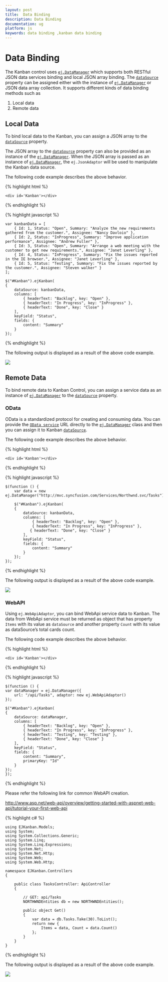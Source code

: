 ```yaml
---
layout: post
title:  Data Binding 
description: Data Binding 
documentation: ug
platform: js
keywords: data binding ,kanban data binding
---
```


# Data Binding  

The Kanban control uses [`ej.DataManager`](https://help.syncfusion.com/js/datamanager/overview) which supports both RESTful JSON data services binding and local JSON array binding. The [`dataSource`](https://help.syncfusion.com/api/js/ejkanban#members:datasource) property can be assigned either with the instance of [`ej.DataManager`](https://help.syncfusion.com/js/datamanager/overview) or JSON data array collection. It supports different kinds of data binding methods such as

1.	Local data
2.	Remote data

## Local Data

To bind local data to the Kanban, you can assign a JSON array to the [`dataSource`](https://help.syncfusion.com/api/js/ejkanban#members:datasource) property.

The JSON array to the [`dataSource`](https://help.syncfusion.com/api/js/ejkanban#members:datasource) property can also be provided as an instance of the [`ej.DataManager`](https://help.syncfusion.com/js/datamanager/overview). When the JSON array is passed as an instance of [`ej.DataManager`](https://help.syncfusion.com/js/datamanager/overview), the `ej.JsonAdaptor` will be used to manipulate the Kanban data source.

The following code example describes the above behavior.


{% highlight html %}

    <div id='Kanban'></div> 

{% endhighlight %}

{% highlight javascript %}

    var kanbanData = [
        { Id: 1, Status: "Open", Summary: "Analyze the new requirements gathered from the customer.", Assignee: "Nancy Davloio" },
        { Id: 2, Status: "InProgress", Summary: "Improve application performance", Assignee: "Andrew Fuller" },
        { Id: 3, Status: "Open", Summary: "Arrange a web meeting with the customer to get new requirements.", Assignee: "Janet Leverling" },
        { Id: 4, Status: "InProgress", Summary: "Fix the issues reported in the IE browser.", Assignee: "Janet Leverling" },
        { Id: 5, Status: "Testing", Summary: "Fix the issues reported by the customer.", Assignee: "Steven walker" }
    ];

    $("#Kanban").ejKanban(
    {
        dataSource: kanbanData,
        columns: [
            { headerText: "Backlog", key: "Open" },
            { headerText: "In Progress", key: "InProgress" },
            { headerText: "Done", key: "Close" }
        ],
        keyField: "Status",
        fields: {
            content: "Summary"
        }
    });


{% endhighlight %}

The following output is displayed as a result of the above code example.

![](Data_Binding_images/Data_Bind_img1.png)

## Remote Data

To bind remote data to Kanban Control, you can assign a service data as an instance of [`ej.DataManager`](https://help.syncfusion.com/js/datamanager/overview) to the [`dataSource`](https://help.syncfusion.com/api/js/ejkanban#members:datasource) property.

### OData

OData is a standardized protocol for creating and consuming data. You can provide the [`OData service`](http://www.odata.org/) URL directly to the [`ej.DataManager`](https://help.syncfusion.com/api/js/ejdatamanager) class and then you can assign it to Kanban [`dataSource`](https://help.syncfusion.com/api/js/ejkanban#members:datasource).

The following code example describes the above behavior.

{% highlight html %}

    <div id='Kanban'></div>

{% endhighlight %}

{% highlight javascript %}

    $(function () {
        var data = new ej.DataManager("http://mvc.syncfusion.com/Services/Northwnd.svc/Tasks");

        $("#Kanban").ejKanban(
        {
            dataSource: kanbanData,
            columns: [
                { headerText: "Backlog", key: "Open" },
                { headerText: "In Progress", key: "InProgress" },
               { headerText: "Done", key: "Close" }
            ],
            keyField: "Status",
            fields: {
                content: "Summary"
            }
        });
    });


{% endhighlight %}

The following output is displayed as a result of the above code example.

![](Data_Binding_images/Data_Bind_img2.png)


### WebAPI

Using `ej.WebApiAdaptor`, you can bind WebApi service data to Kanban. The data from WebApi service must be returned as object that has property `Items` with its value as `dataSource` and another property `Count` with its value as dataSource’s total cards count.

The following code example describes the above behavior.

{% highlight html %}

    <div id='Kanban'></div>

{% endhighlight %}

{% highlight javascript %}

    $(function () {
    var dataManager = ej.DataManager({
        url: "/api/Tasks", adaptor: new ej.WebApiAdaptor()
    });

    $("#Kanban").ejKanban(
    {
        dataSource: dataManager,
        columns: [
            { headerText: "Backlog", key: "Open" },
            { headerText: "In Progress", key: "InProgress" },
            { headerText: "Testing", key: "Testing" },
            { headerText: "Done", key: "Close" }
        ],
        keyField: "Status",
        fields: {
            content: "Summary",
            primaryKey: "Id"
        } 
    });
    });

{% endhighlight %}

Please refer the following link for common WebAPI creation.

http://www.asp.net/web-api/overview/getting-started-with-aspnet-web-api/tutorial-your-first-web-api


{% highlight c# %}

    using EJKanban.Models;
    using System;
    using System.Collections.Generic;
    using System.Linq;
    using System.Linq.Expressions;
    using System.Net;
    using System.Net.Http;
    using System.Web;
    using System.Web.Http;

    namespace EJKanban.Controllers
    {

        public class TasksController: ApiController
        {

            // GET: api/Tasks
            NORTHWNDEntities db = new NORTHWNDEntities();

            public object Get()
            {
                var data = db.Tasks.Take(30).ToList();
                return new {
                    Items = data, Count = data.Count()
                };
            }
        }
    }

{% endhighlight %} 

The following output is displayed as a result of the above code example.

![](Data_Binding_images/Data_Bind_img3.png)
